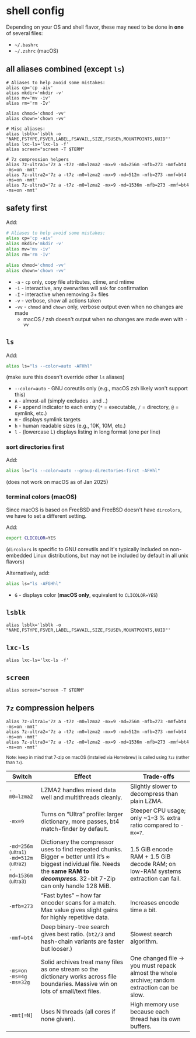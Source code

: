 # shell config

Depending on your OS and shell flavor, these may need to be done in **one** of several files:
- `~/.bashrc`
- `~/.zshrc` (macOS)

## all aliases combined (except `ls`)

```
# Aliases to help avoid some mistakes:
alias cp='cp -aiv'
alias mkdir='mkdir -v'
alias mv='mv -iv'
alias rm='rm -Iv'

alias chmod='chmod -vv'
alias chown='chown -vv'

# Misc aliases:
alias lsblk='lsblk -o "NAME,FSTYPE,FSVER,LABEL,FSAVAIL,SIZE,FSUSE%,MOUNTPOINTS,UUID"'
alias lxc-ls='lxc-ls -f'
alias screen="screen -T $TERM"

# 7z compression helpers
alias 7z-ultra1='7z a -t7z -m0=lzma2 -mx=9 -md=256m -mfb=273 -mmf=bt4 -ms=on -mmt'
alias 7z-ultra2='7z a -t7z -m0=lzma2 -mx=9 -md=512m -mfb=273 -mmf=bt4 -ms=on -mmt'
alias 7z-ultra3='7z a -t7z -m0=lzma2 -mx=9 -md=1536m -mfb=273 -mmf=bt4 -ms=on -mmt'
```

## safety first

Add:
```bash
# Aliases to help avoid some mistakes:
alias cp='cp -aiv'
alias mkdir='mkdir -v'
alias mv='mv -iv'
alias rm='rm -Iv'

alias chmod='chmod -vv'
alias chown='chown -vv'
```
- `-a` - `cp` only, copy file attributes, ctime, and mtime
- `-i` - interactive, any overwrites will ask for confirmation
- `-I` - interactive when removing 3+ files
- `-v` - verbose, show all actions taken
- `-vv` - `chmod` and `chown` only, verbose output even when no changes are made
  - macOS / zsh doesn't output when no changes are made even with `-vv`

## `ls`

Add:
```bash
alias ls="ls --color=auto -AFHhl"
```
(make sure this doesn't override other `ls` aliases)
- `--color=auto` - GNU coreutils only (e.g., macOS zsh likely won't support this)
- `A` - almost-all (simply excludes . and ..)
- `F` - append indicator to each entry (`*` = executable, `/` = directory, `@` = symlink, etc.)
- `H` - displays symlink targets
- `h` - human readable sizes (e.g., 10K, 10M, etc.)
- `l` - (lowercase L) displays listing in long format (one per line)

### sort directories first

Add:
```bash
alias ls="ls --color=auto --group-directories-first -AFHhl"
```
(does not work on macOS as of Jan 2025)

### terminal colors (macOS)

Since macOS is based on FreeBSD and FreeBSD doesn't have `dircolors`, we have to set a different setting.

Add:
```bash
export CLICOLOR=YES
```
(`dircolors` is specific to GNU coreutils and it's typically included on non-embedded Linux distributions, but may not be included by default in all unix flavors)

Alternatively, add:
```bash
alias ls="ls -AFGHhl"
```
- `G` - displays color (**macOS only**, equivalent to `CLICOLOR=YES`)

## `lsblk`

```
alias lsblk='lsblk -o "NAME,FSTYPE,FSVER,LABEL,FSAVAIL,SIZE,FSUSE%,MOUNTPOINTS,UUID"'
```

## `lxc-ls`

```
alias lxc-ls='lxc-ls -f'
```

## `screen`

```
alias screen="screen -T $TERM"
```

## `7z` compression helpers

```
alias 7z-ultra1='7z a -t7z -m0=lzma2 -mx=9 -md=256m -mfb=273 -mmf=bt4 -ms=on -mmt'
alias 7z-ultra2='7z a -t7z -m0=lzma2 -mx=9 -md=512m -mfb=273 -mmf=bt4 -ms=on -mmt'
alias 7z-ultra3='7z a -t7z -m0=lzma2 -mx=9 -md=1536m -mfb=273 -mmf=bt4 -ms=on -mmt'
```

<sup>Note: keep in mind that 7-zip on macOS (installed via Homebrew) is called using `7zz` (rather than `7z`).</sup>

| Switch | Effect | Trade-offs |
| - | - | - |
| `-m0=lzma2` | LZMA2 handles mixed data well and multithreads cleanly. | Slightly slower to decompress than plain LZMA. |
| `-mx=9` | Turns on “Ultra” profile: larger dictionary, more passes, bt4 match-finder by default. | Steeper CPU usage; only \~1–3 % extra ratio compared to `-mx=7`. |
| `-md=256m` <sup>(ultra1)</sup><br>`-md=512m` <sup>(ultra2)</sup><br>`-md=1536m` <sup>(ultra3)</sup> | Dictionary the compressor uses to find repeated chunks. Bigger = better until it’s ≈ biggest individual file. Needs the **same RAM to *decompress***. 32-bit 7-Zip can only handle 128 MiB. | 1.5 GiB encode RAM + 1.5 GiB decode RAM; on low-RAM systems extraction can fail. |
| `-mfb=273` | “Fast bytes” – how far encoder scans for a match. Max value gives slight gains for highly repetitive data. | Increases encode time a bit. |
| `-mmf=bt4` | Deep binary-tree search gives best ratio. (`bt2/3` and hash-chain variants are faster but looser.) | Slowest search algorithm. |
| `-ms=on`<br>`-ms=4g`<br>`-ms=32g` | Solid archives treat many files as one stream so the dictionary works across file boundaries. Massive win on lots of small/text files. | One changed file → you must repack almost the whole archive; random extraction can be slow. |
| `-mmt[=N]` | Uses N threads (all cores if none given). | High memory use because each thread has its own buffers. |
